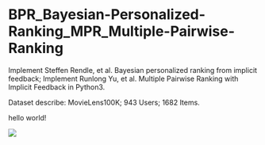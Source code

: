 # BPR_Bayesian-Personalized-Ranking_MPR_Multiple-Pairwise-Ranking

Implement Steffen Rendle, et al. Bayesian personalized ranking from implicit feedback;
Implement Runlong Yu, et al. Multiple Pairwise Ranking with Implicit Feedback in Python3.

Dataset describe: MovieLens100K; 943 Users; 1682 Items.

hello world!

![](https://farm2.staticflickr.com/1941/30719403327_46e528826d_o.png)
